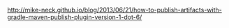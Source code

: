 http://mike-neck.github.io/blog/2013/06/21/how-to-publish-artifacts-with-gradle-maven-publish-plugin-version-1-dot-6/
